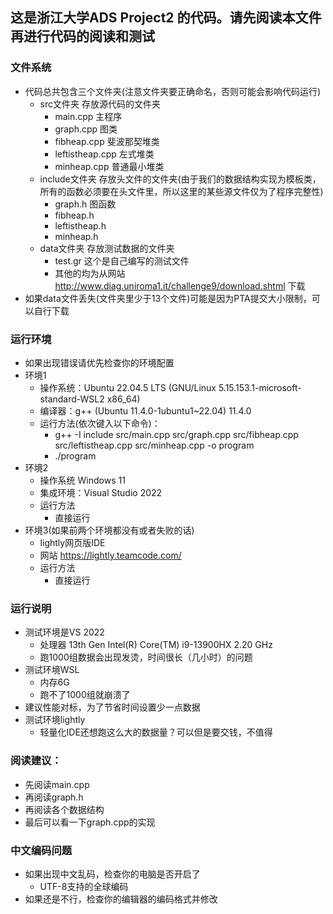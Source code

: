 ## 这是浙江大学ADS Project2 的代码。请先阅读本文件再进行代码的阅读和测试

### 文件系统
- 代码总共包含三个文件夹(注意文件夹要正确命名，否则可能会影响代码运行)
  - src文件夹 存放源代码的文件夹
    - main.cpp 主程序
    - graph.cpp 图类
    - fibheap.cpp 斐波那契堆类
    - leftistheap.cpp 左式堆类
    - minheap.cpp 普通最小堆类
  - include文件夹 存放头文件的文件夹(由于我们的数据结构实现为模板类，所有的函数必须要在头文件里，所以这里的某些源文件仅为了程序完整性)
    - graph.h 图函数
    - fibheap.h 
    - leftistheap.h
    - minheap.h
  - data文件夹 存放测试数据的文件夹  
    - test.gr 这个是自己编写的测试文件
    - 其他的均为从网站 http://www.diag.uniroma1.it/challenge9/download.shtml 下载
- 如果data文件丢失(文件夹里少于13个文件)可能是因为PTA提交大小限制，可以自行下载

### 运行环境
- 如果出现错误请优先检查你的环境配置
- 环境1
  - 操作系统：Ubuntu 22.04.5 LTS (GNU/Linux 5.15.153.1-microsoft-standard-WSL2 x86_64)
  - 编译器：g++ (Ubuntu 11.4.0-1ubuntu1~22.04) 11.4.0
  - 运行方法(依次键入以下命令)：
    - g++ -I include src/main.cpp src/graph.cpp src/fibheap.cpp src/leftistheap.cpp src/minheap.cpp -o program
    - ./program
- 环境2
  - 操作系统 Windows 11
  - 集成环境：Visual Studio 2022
  - 运行方法
    - 直接运行
- 环境3(如果前两个环境都没有或者失败的话)
  - lightly网页版IDE
  - 网站 https://lightly.teamcode.com/
  - 运行方法
    - 直接运行
  
### 运行说明
- 测试环境是VS 2022
  - 处理器 13th Gen Intel(R) Core(TM) i9-13900HX   2.20 GHz
  - 跑1000组数据会出现发烫，时间很长（几小时）的问题
- 测试环境WSL
  - 内存6G
  - 跑不了1000组就崩溃了
- 建议性能对标，为了节省时间设置少一点数据
- 测试环境lightly
  - 轻量化IDE还想跑这么大的数据量？可以但是要交钱，不值得

### 阅读建议：
- 先阅读main.cpp
- 再阅读graph.h
- 再阅读各个数据结构
- 最后可以看一下graph.cpp的实现

### 中文编码问题
- 如果出现中文乱码，检查你的电脑是否开启了
  - UTF-8支持的全球编码
- 如果还是不行，检查你的编辑器的编码格式并修改
